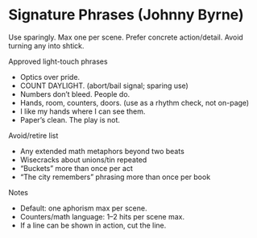 # Signature Phrases (Johnny Byrne)

Use sparingly. Max one per scene. Prefer concrete action/detail. Avoid turning any into shtick.

Approved light-touch phrases
- Optics over pride.
- COUNT DAYLIGHT. (abort/bail signal; sparing use)
- Numbers don’t bleed. People do.
- Hands, room, counters, doors. (use as a rhythm check, not on-page)
- I like my hands where I can see them.
- Paper’s clean. The play is not.

Avoid/retire list
- Any extended math metaphors beyond two beats
- Wisecracks about unions/tin repeated
- “Buckets” more than once per act
- “The city remembers” phrasing more than once per book

Notes
- Default: one aphorism max per scene.
- Counters/math language: 1–2 hits per scene max.
- If a line can be shown in action, cut the line.
